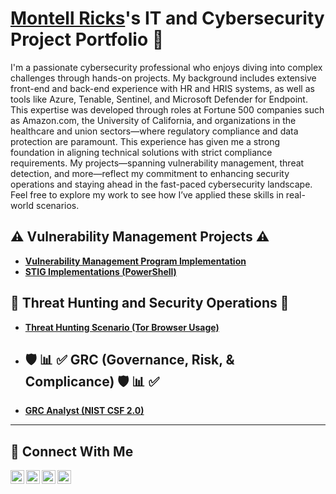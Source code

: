 # <a href="[https://www.linkedin.com/in/jimmy/](https://www.linkedin.com/in/montellricks/)">Montell Ricks</a>'s IT and Cybersecurity Project Portfolio 🔐

I'm a passionate cybersecurity professional who enjoys diving into complex challenges through hands-on projects. My background includes extensive front-end and back-end experience with HR and HRIS systems, as well as tools like Azure, Tenable, Sentinel, and Microsoft Defender for Endpoint. This expertise was developed through roles at Fortune 500 companies such as Amazon.com, the University of California, and organizations in the healthcare and union sectors—where regulatory compliance and data protection are paramount. This experience has given me a strong foundation in aligning technical solutions with strict compliance requirements. My projects—spanning vulnerability management, threat detection, and more—reflect my commitment to enhancing security operations and staying ahead in the fast-paced cybersecurity landscape. Feel free to explore my work to see how I’ve applied these skills in real-world scenarios.


## ⚠️ Vulnerability Management Projects ⚠️
- **[Vulnerability Management Program Implementation](https://github.com/MontellRicks/vulnerability-management-program)**
- **[STIG Implementations (PowerShell)](https://github.com/MontellRicks/montellricks/tree/main/STIGS)**

## 🚨 Threat Hunting and Security Operations 🚨
- **[Threat Hunting Scenario (Tor Browser Usage)](https://github.com/MontellRicks/Threat-Hunting-Scenario-Tor-Browser-Usage-)**

- ## 🛡️ 📊 ✅ GRC (Governance, Risk, & Complicance) 🛡️ 📊 ✅
- **[GRC Analyst (NIST CSF 2.0)](https://github.com/MontellRicks/GRC-NIST-CSF-2.0/blob/main/README.md)**

<hr/>

## 🤳 Connect With Me

[<img align="left" alt="jimmy | YouTube" width="22px" src="https://cdn.jsdelivr.net/npm/simple-icons@v3/icons/youtube.svg" />][youtube]
[<img align="left" alt="jimmy | Twitter" width="22px" src="https://cdn.jsdelivr.net/npm/simple-icons@v3/icons/twitter.svg" />][twitter]
[<img align="left" alt="jimmy | LinkedIn" width="22px" src="https://cdn.jsdelivr.net/npm/simple-icons@v3/icons/linkedin.svg" />][linkedin]
[<img align="left" alt="jimmy | Instagram" width="22px" src="https://cdn.jsdelivr.net/npm/simple-icons@v3/icons/instagram.svg" />][instagram]

[twitter]: https://twitter.com/
[youtube]: https://www.youtube.com/c/
[instagram]: https://www.instagram.com/
[linkedin]: https://linkedin.com/in/

<!--
<img width="35" alt="image" src="https://github.com/user-attachments/assets/2f41c7cd-5ea8-4475-b451-a37161b6c3fb"> 
<img width="35" alt="image" src="https://github.com/user-attachments/assets/77649969-9910-4994-8b96-74a116cfb2a8">
-->
